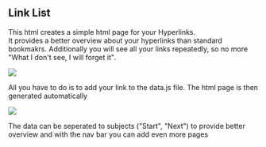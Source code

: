 ## Link List  
This html creates a simple html page for your Hyperlinks.   
It provides a better overview about your hyperlinks than standard bookmakrs. Additionally you will see all your links repeatedly, 
so no more "What I don't see, I will forget it".   
   
![](https://github.com/myhamidi/html_templates/blob/master/pics/LinkList01.PNG)

All you have to do is to add your link to the data.js file. The html page is then generated automatically  
  
![](https://github.com/myhamidi/html_templates/blob/master/pics/LinkList02.PNG)  
  
The data can be seperated to subjects ("Start", "Next") to provide better overview and with the nav bar you can add even more pages
